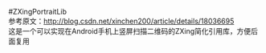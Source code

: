#ZXingPortraitLib
</br>参考原文：http://blog.csdn.net/xinchen200/article/details/18036695
</br>这是一个可以实现在Android手机上竖屏扫描二维码的ZXing简化引用库，方便后面复用